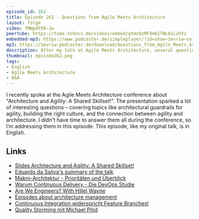 ```yaml
---
episode_id: 262
title: Episode 262 - Questions from Agile Meets Architecture 
layout: folge
video: TMWpdY99-Jw
peertube: https://tube.tchncs.de/videos/embed/qtmx9zMFdm61TWLA1LuhYz
embedded-mp3: https://www.podcaster.de/simpleplayer/?id=show~1evriw~software-architektur-im-stream~pod-0109433f92d16859d5d61f714d&v=1746191751
mp3: https://1evriw.podcaster.de/download/Questions_from_Agile_Meets_Architecture.mp3
description: After my talk at Agile Meets Architecture, several questions remained unanswered. So let's discuss them here!
thumbnail: episode262.png
tags:
- English
- Agile Meets Architecture
- Q&A
---
```


I recently spoke at the Agile Meets Architecture conference about
"Architecture and Agility: A Shared Skillset!". The presentation
sparked a lot of interesting questions – covering topics like
architectural guardrails for agility, building the right culture, and
the connection between agility and architecture.  I didn't have time
to answer them all during the conference, so I’m addressing them in
this episode. This episode, like my original talk, is in English.

## Links

* [Slides Architecture and Agility: A Shared Skillset!](https://speakerdeck.com/ewolff/architecture-and-agility-a-shared-skillset)
* [Eduardo da Saliva's summary of the talk](https://www.linkedin.com/posts/emgsilva_very-interesting-talk-from-eberhard-wolff-activity-7313498400224673793-yMUN)
* [Makro-Architektur - Prioritäten und Überblick](/2021/12/03/folge94.html)
* [Warum Continuous Delivery - Die DevOps Studie](/2020/08/14/folge012.html)
* [Are We Engineers? With Hillel Wayne](/2024/03/27/folge209.html)
* [Episodes about architecture management](/tags.html#Architecture%20Management)
* [Continuous Integration widerspricht Feature Branches!](https://www.heise.de/blog/Continuous-Integration-widerspricht-Feature-Branches-2736487.html)
* [Quality Storming mit Michael Plöd](/2024/07/12/episode224.html)
